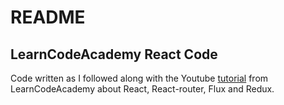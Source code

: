 # README

## LearnCodeAcademy React Code

Code written as I followed along with the Youtube [tutorial](https://www.youtube.com/watch?v=MhkGQAoc7bc&list=PLoYCgNOIyGABj2GQSlDRjgvXtqfDxKm5b) from LearnCodeAcademy about React, React-router, Flux and Redux.
